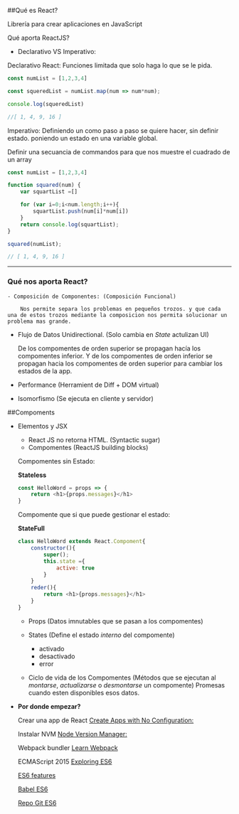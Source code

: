 ##Qué es React?

Librería para crear aplicaciones en JavaScript

Qué aporta ReactJS?

- Declarativo VS Imperativo:

Declarativo React:
Funciones limitada que solo haga lo que se le pida.
```js
const numList = [1,2,3,4]

const squeredList = numList.map(num => num*num);

console.log(squeredList)

//[ 1, 4, 9, 16 ]
```


Imperativo:  Definiendo un como paso a paso se quiere hacer, sin definir estado.
poniendo un estado en una variable global.

Definir una secuancia de commandos para que nos muestre el cuadrado de un array
```js
const numList = [1,2,3,4]

function squared(num) {
    var squartList =[]

    for (var i=0;i<num.length;i++){
        squartList.push(num[i]*num[i])
    }
    return console.log(squartList);
}

squared(numList);

// [ 1, 4, 9, 16 ]
```

----------------------

### Qué nos aporta React?
    - Composición de Componentes: (Composición Funcional)
    
        Nos permite separa los problemas en pequeños trozos. y que cada una de estos trozos mediante la composicion nos permita solucionar un problema mas grande.

- Flujo de Datos Unidirectional. (Solo cambia en *State* actulizan UI)
     
     De los compomentes de orden superior se propagan hacía los compomentes inferior.
     Y de los compomentes de orden inferior se propagan hacia los compomentes de orden superior para cambiar los estados
     de la app.
     
- Performance (Herramient de Diff + DOM virtual)

- Isomorfismo (Se ejecuta en cliente y servidor)

##Compoments

- Elementos y JSX
    - React JS no retorna HTML. (Syntactic sugar)
    - Compomentes (ReactJS building blocks)
    
    Compomentes sin Estado:
    
    **Stateless**
    ```js
    const HelloWord = props => {
        return <h1>{props.messages}</h1>   
    }
    ```
    Compomente que si que puede gestionar el estado:
    
    **StateFull**
    ```js
    class HelloWord extends React.Compoment{
        constructor(){
            super();
            this.state ={
                active: true
            }
        }
        reder(){
            return <h1>{props.messages}</h1>   
        }
    }
    ```
    - Props (Datos imnutables que se pasan a los compomentes)
    - States (Define el estado *interno* del compomente)
        - activado 
        - desactivado
        - error
        
    - Ciclo de vida de los Compomentes (Métodos que se ejecutan al *montarse*, *actualizarse* o *desmontarse* un compomente)
    Promesas cuando esten disponibles esos datos.
 
 - **Por donde empezar?**
 
    Crear una app de React
    [Create Apps with No Configuration:](https://facebook.github.io/react/blog/2016/07/22/create-apps-with-no-configuration.html)
    
    Instalar NVM
    [Node Version Manager:](https://github.com/creationix/nvm)
    
    Webpack bundler
    [Learn Webpack](https://github.com/danderu/learn-webpack)
    
    ECMAScript 2015
    [Exploring ES6](http://exploringjs.com/)
    
    [ES6 features](http://es6-features.org/)
    
    [Babel ES6](https://babeljs.io/learn-es2015/)
    
    [Repo Git ES6](https://github.com/lukehoban/es6features#readme)


    